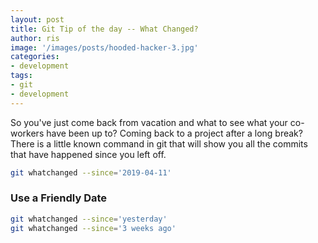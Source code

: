 ```yaml
---
layout: post
title: Git Tip of the day -- What Changed?
author: ris
image: '/images/posts/hooded-hacker-3.jpg'
categories:
- development
tags:
- git
- development
---
```


So you've just come back from vacation and what to see what your co-workers have been up to?  Coming back to a project after a long break?  There is a little known command in git that will show you all the commits that have happened since you left off.

``` bash
git whatchanged --since='2019-04-11'
```

### Use a Friendly Date

``` bash
git whatchanged --since='yesterday'
git whatchanged --since='3 weeks ago'
```